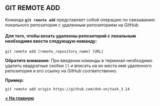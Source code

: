 ## GIT REMOTE ADD

Команда **`git remote add`** представляет собой операцию по связыванию локального репозитория с удаленным репозиторием на *GitHub*.

#### Для того, чтобы вязать удаленны репозиторий с локальным необходимо ввести следующую команду:
```
git remote add [remote_repository_name] [URL]
```

**Обратите внимание:** При введении команды в терминал необходимо удалить квадратные скобки `[]` и вписать на их места имя удаленного репозитория и его ссылку на *GitHub* соответственно.

**Пример:**
```
git remote add origin https://github.com/dnk-nn/task_3.14
```

[**< На главную**](./readme.md)
